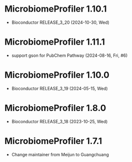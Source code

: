# MicrobiomeProfiler 1.10.1

+ Bioconductor RELEASE_3_20 (2024-10-30, Wed)

# MicrobiomeProfiler 1.11.1

+ support gson for PubChem Pathway (2024-08-16, Fri, #6)

# MicrobiomeProfiler 1.10.0

+ Bioconductor RELEASE_3_19 (2024-05-15, Wed)

# MicrobiomeProfiler 1.8.0

+ Bioconductor RELEASE_3_18 (2023-10-25, Wed)

# MicrobiomeProfiler 1.7.1

+ Change maintainer from Meijun to Guangchuang

